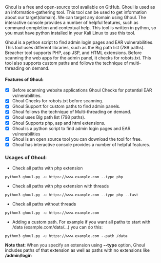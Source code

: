 Ghoul is a free and open-source tool available on GitHub. Ghoul is used as an information-gathering tool. This tool can be used to get information about our target(domain). We can target any domain using  Ghoul. The interactive console provides a number of helpful features, such as command completion and contextual help. This tool is written in python, so you must have python installed in your Kali Linux to use this tool. 

Ghoul is a python script to find admin login pages and EAR vulnerabilities. This tool uses different libraries, such as the Big path list (789 paths). Breacher tool supports PHP, asp JSP, and HTML extensions. Before scanning the web apps for the admin panel, it checks for robots.txt. This tool also supports custom paths and follows the technique of multi-threading on demand.

#### Features of Ghoul:
- [x] Before scanning website applications Ghoul Checks for potential EAR vulnerabilities.
- [x] Ghoul Checks for robots.txt before scanning.
- [x] Ghoul Support for custom paths to find admin panels.
- [x] Ghoul follows the technique of Multi-threading on demand.
- [x] Ghoul uses Big path list (798 paths).
- [x] Ghoul Supports php, asp and html extensions.
- [x] Ghoul is a python script to find admin login pages and EAR vulnerabilities
- [x] Ghoul is an open source tool you can download the tool for free.
- [x] Ghoul has interactive console provides a number of helpful features.

### Usages of Ghoul:
- Check all paths with php extension
```
python3 ghoul.py -u https://www.example.com --type php
```
- Check all paths with php extension with threads
```
python3 ghoul.py -u https://www.example.com --type php --fast
```
- Check all paths without threads
```
python3 ghoul.py -u https://www.example.com
```
- Adding a custom path. For example if you want all paths to start with /data (example.com/data/...) you can do this:
```
python3 ghoul.py -u https://www.example.com --path /data
```
<b>Note that: </b> When you specify an extension using <b>--type</b> option, Ghoul includes paths of that extension as well as paths with no extensions like <b>/admin/login</b>
